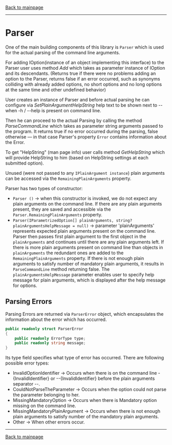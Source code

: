 [Back to mainpage](../README.md)

---

# Parser

One of the main building components of this library is `Parser` which is used for the actual parsing of the command line arguments.

For adding IOption(instance of an object implementing this interface) to the Parser user uses method *Add* which takes as parameter instance
of IOption and its descendants. (Returns true if there were no problems adding an option to the Parser, returns false if an error occurred,
such as synonyms colliding with already added options, no short options and no long options at the same time and other undefined behavior)

User creates an instance of Parser and before actual parsing he can configure via *SetPlainArgumentHelpString* help text to be shown next to -- when
-h / --help is present on command line. 

Then he can proceed to the actual Parsing by calling the method *ParseCommandLine* which takes as parameter  string arguments passed to the program.
It returns true if no error occurred during the parsing, false otherwise — in that case Parser's property `Error` contains information about the Error.

To get "HelpString" (man page info) user calls method *GetHelpString* which will provide HelpString to him 
(based on HelpString settings at each submitted option).

Unused (were not passed to any `IPlainArgument instance`) plain arguments can be accessed via the `RemainingPlainArguments` property.

Parser has two types of constructor:
- `Parser ()` -> when this constructor is invoked, we do not expect any plain arguments on the command line. If there
are any plain arguments present, they are saved and accessible via the `Parser.RemainingPlainArguments` property.
- `Parser(IParametrizedOption[] plainArguments, string? plainArgumentsHelpMessage = null)` -> parameter 'plainArguments' 
represents expected plain arguments present
on the command line. Parser then passes first plain argument to the first object in the `plainArguments` and continues
until there are any plain arguments left. If there is more plain arguments present on command line than objects in 
`plainArguments` the redundant ones are added to the `RemainingPlainArguments` property. If there is not enough plain arguments 
to satisfy number of mandatory plain arguments, it results in `ParseCommandLine` method returning false. The `plainArgumentsHelpMessage`
parameter enables user to specify help message for plain arguments, which is displayed after the help message for options.

## Parsing Errors

Parsing Errors are returned via `ParserError` object, which encapsulates the information about the error which has occurred.
```C#
public readonly struct ParserError
{
    public readonly ErrorType type;       
    public readonly string message;        
}
```

Its type field specifies what type of error has occurred. There are following possible error types:

- InvalidOptionIdentifier -> Occurs when there is on the command line -{InvalidIdentifier} or --{InvalidIdentifier} before the plain arguments separator --.
- CouldNotParseTheParameter -> Occurs when the option could not parse the parameter belonging to her.
- MissingMandatoryOption -> Occurs when there is Mandatory option missing on the command line.
- MissingMandatoryPlainArgument -> Occurs when there is not enough plain arguments to satisfy number of the mandatory plain arguments.
- Other -> When other errors occur.

---

[Back to mainpage](../README.md)